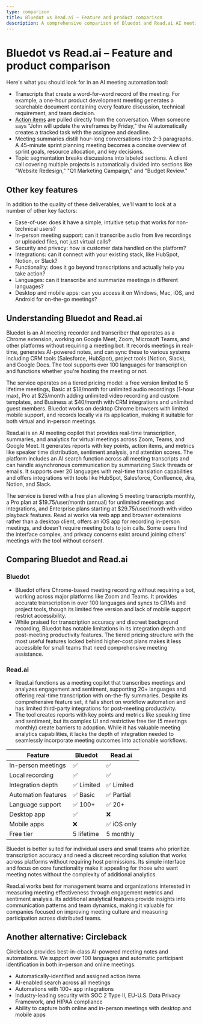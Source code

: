 ```yaml
---
type: comparison
title: Bluedot vs Read.ai – Feature and product comparison
description: A comprehensive comparison of Bluedot and Read.ai AI meeting automation tools, examining key features like transcription accuracy, action item tracking, meeting summaries, and integration capabilities.
---
```


# Bluedot vs Read.ai – Feature and product comparison

Here's what you should look for in an AI meeting automation tool:  
* Transcripts that create a word-for-word record of the meeting. For example, a one-hour product development meeting generates a searchable document containing every feature discussion, technical requirement, and team decision.
* [Action items](/releases/add-action-items-to-meetings) are pulled directly from the conversation. When someone says "John will update the wireframes by Friday," the AI automatically creates a tracked task with the assignee and deadline.
* Meeting summaries distill hour-long conversations into 2-3 paragraphs. A 45-minute sprint planning meeting becomes a concise overview of sprint goals, resource allocation, and key decisions.
* Topic segmentation breaks discussions into labeled sections. A client call covering multiple projects is automatically divided into sections like "Website Redesign," "Q1 Marketing Campaign," and "Budget Review."

## Other key features
In addition to the quality of these deliverables, we'll want to look at a number of other key factors:
* Ease-of-use: does it have a simple, intuitive setup that works for non-technical users?
* In-person meeting support: can it transcribe audio from live recordings or uploaded files, not just virtual calls?
* Security and privacy: how is customer data handled on the platform?
* Integrations: can it connect with your existing stack, like HubSpot, Notion, or Slack?
* Functionality: does it go beyond transcriptions and actually help you take action?
* Languages: can it transcribe and summarize meetings in different languages?
* Desktop and mobile apps: can you access it on Windows, Mac, iOS, and Android for on-the-go meetings?

## Understanding Bluedot and Read.ai
Bluedot is an AI meeting recorder and transcriber that operates as a Chrome extension, working on Google Meet, Zoom, Microsoft Teams, and other platforms without requiring a meeting bot. It records meetings in real-time, generates AI-powered notes, and can sync these to various systems including CRM tools (Salesforce, HubSpot), project tools (Notion, Slack), and Google Docs. The tool supports over 100 languages for transcription and functions whether you're hosting the meeting or not.

The service operates on a tiered pricing model: a free version limited to 5 lifetime meetings, Basic at $18/month for unlimited audio recordings (1-hour max), Pro at $25/month adding unlimited video recording and custom templates, and Business at $40/month with CRM integrations and unlimited guest members. Bluedot works on desktop Chrome browsers with limited mobile support, and records locally via its application, making it suitable for both virtual and in-person meetings.

Read.ai is an AI meeting copilot that provides real-time transcription, summaries, and analytics for virtual meetings across Zoom, Teams, and Google Meet. It generates reports with key points, action items, and metrics like speaker time distribution, sentiment analysis, and attention scores. The platform includes an AI search function across all meeting transcripts and can handle asynchronous communication by summarizing Slack threads or emails. It supports over 20 languages with real-time translation capabilities and offers integrations with tools like HubSpot, Salesforce, Confluence, Jira, Notion, and Slack.

The service is tiered with a free plan allowing 5 meeting transcripts monthly, a Pro plan at $19.75/user/month (annual) for unlimited meetings and integrations, and Enterprise plans starting at $29.75/user/month with video playback features. Read.ai works via web app and browser extensions rather than a desktop client, offers an iOS app for recording in-person meetings, and doesn't require meeting bots to join calls. Some users find the interface complex, and privacy concerns exist around joining others' meetings with the tool without consent.

## Comparing Bluedot and Read.ai

### Bluedot
* Bluedot offers Chrome-based meeting recording without requiring a bot, working across major platforms like Zoom and Teams. It provides accurate transcription in over 100 languages and syncs to CRMs and project tools, though its limited free version and lack of mobile support restrict accessibility.
* While praised for transcription accuracy and discreet background recording, Bluedot has notable limitations in its integration depth and post-meeting productivity features. The tiered pricing structure with the most useful features locked behind higher-cost plans makes it less accessible for small teams that need comprehensive meeting assistance.

### Read.ai
* Read.ai functions as a meeting copilot that transcribes meetings and analyzes engagement and sentiment, supporting 20+ languages and offering real-time transcription with on-the-fly summaries. Despite its comprehensive feature set, it falls short on workflow automation and has limited third-party integrations for post-meeting productivity.
* The tool creates reports with key points and metrics like speaking time and sentiment, but its complex UI and restrictive free tier (5 meetings monthly) create barriers to adoption. While it has valuable meeting analytics capabilities, it lacks the depth of integration needed to seamlessly incorporate meeting outcomes into actionable workflows.

| Feature | Bluedot | Read.ai |
|---------|---------|---------|
| In-person meetings | ✅ | ✅ |
| Local recording | ✅ | ✅ |
| Integration depth | ✅ Limited | ✅ Limited |
| Automation features | ✅ Basic | ✅ Partial |
| Language support | ✅ 100+ | ✅ 20+ |
| Desktop app | ✅ | ❌ |
| Mobile apps | ❌ | ✅ iOS only |
| Free tier | 5 lifetime | 5 monthly |

Bluedot is better suited for individual users and small teams who prioritize transcription accuracy and need a discreet recording solution that works across platforms without requiring host permissions. Its simple interface and focus on core functionality make it appealing for those who want meeting notes without the complexity of additional analytics.

Read.ai works best for management teams and organizations interested in measuring meeting effectiveness through engagement metrics and sentiment analysis. Its additional analytical features provide insights into communication patterns and team dynamics, making it valuable for companies focused on improving meeting culture and measuring participation across distributed teams.

## Another alternative: Circleback
Circleback provides best-in-class AI-powered meeting notes and automations. We support over 100 languages and automatic participant identification in both in-person and online meetings.
* Automatically-identified and assigned action items
* AI-enabled search across all meetings
* Automations with 100+ app integrations
* Industry-leading security with SOC 2 Type II, EU-U.S. Data Privacy Framework, and HIPAA compliance
* Ability to capture both online and in-person meetings with desktop and mobile apps